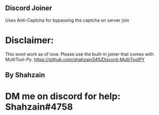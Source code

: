 ## Discord Joiner
Uses Anti-Captcha for bypassing the captcha on server join
# Disclaimer:
This wont work as of now. Please use the built-in joiner that comes with MultiTool-Py. https://github.com/shahzain345/Discord-MultiToolPY
## By Shahzain
# DM me on discord for help: Shahzain#4758
